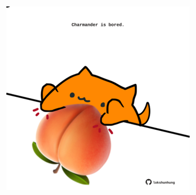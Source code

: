 <!-- built at 07/06/2022, 01:28:10 UTC -->
<p align="center">
  <img width="500" height="500" src="./ReadmeImage.svg">
</p>
